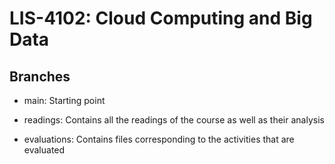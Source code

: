 # LIS-4102: Cloud Computing and Big Data

## Branches

-   main: Starting point

-   readings: Contains all the readings of the course as well as their analysis

-   evaluations: Contains files corresponding to the activities that are evaluated
